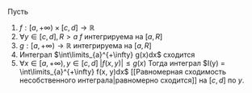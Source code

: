 Пусть 
1. $f : [a, +\infty) \times [c, d] \rightarrow \mathbb{R}$ 
2. $\forall y \in [c, d], R > a$ $f$ интегрируема на $[a, R]$
3. $g : [a, +\infty) \rightarrow \mathbb{R}$ интегрируема на $[a, R]$
4. Интеграл $\int\limits_{a}^{+\infty} g(x)dx$ сходится
5. $\forall x \in [a, +\infty), y \in [c, d] \; |f(x, y)| \leq g(x)$
Тогда интеграл $I(y) = \int\limits_{a}^{+\infty} f(x, y)dx$ [[Равномерная сходимость несобственного интеграла|равномерно сходится]] на $[c, d]$ по $y$.